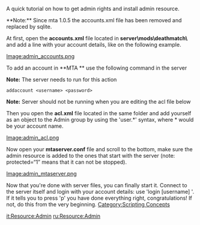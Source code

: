 A quick tutorial on how to get admin rights and install admin resource.

<section name="MTA 1.0.0 and lower" class="server" show="false">
**Note:** Since mta 1.0.5 the accounts.xml file has been removed and replaced by sqlite.

At first, open the **accounts.xml** file located in **server\\mods\\deathmatch\\** and add a line with your account details, like on the following example.

[Image:admin\_accounts.png](/docs/image:admin_accounts.png.md "wikilink")

</section>
To add an account in **MTA ** use the following command in the server

**Note:** The server needs to run for this action

    addaccount <username> <password>

**Note:** Server should not be running when you are editing the acl file below

Then you open the **acl.xml** file located in the same folder and add yourself as an object to the Admin group by using the 'user.\*' syntax, where \* would be your account name.

[Image:admin\_acl.png](/docs/image:admin_acl.png.md "wikilink")

Now open your **mtaserver.conf** file and scroll to the bottom, make sure the admin resource is added to the ones that start with the server (note: protected=“1” means that it can not be stopped).

[Image:admin\_mtaserver.png](/docs/image:admin_mtaserver.png.md "wikilink")

Now that you're done with server files, you can finally start it. Connect to the server itself and login with your account details: use 'login \[username\] <password>'. If it tells you to press 'p' you have done everything right, congratulations! If not, do this from the very beginning. [Category:Scripting Concepts](/docs/category:scripting_concepts.md "wikilink")

[it:<Resource:Admin>](/docs/it:resource:admin.md "wikilink") [ru:<Resource:Admin>](/ru:Resource:Admin.md "wikilink")
